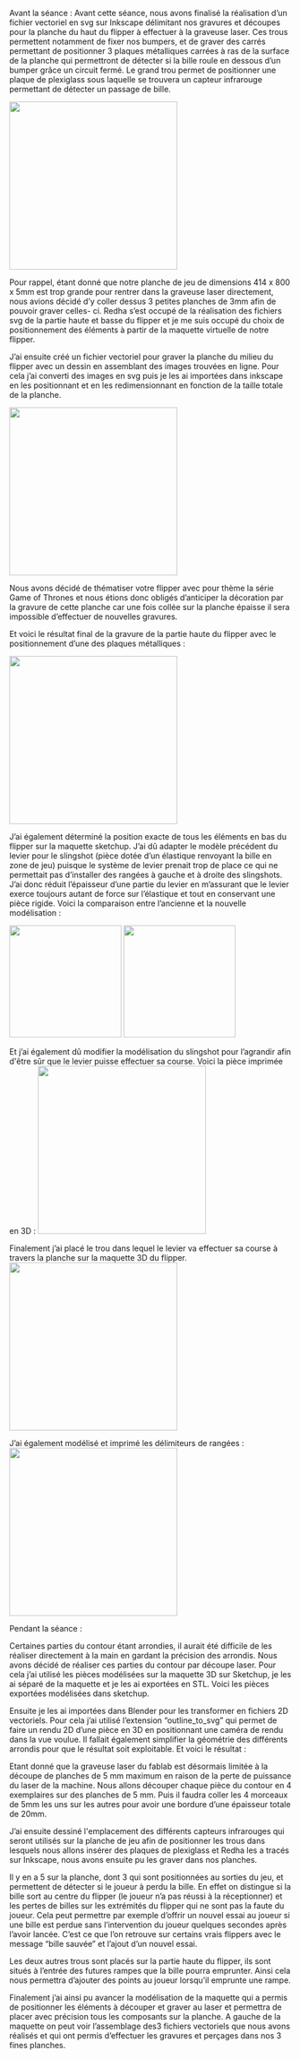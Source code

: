 Avant la séance : 
Avant cette séance, nous avons finalisé la réalisation d’un fichier vectoriel en svg sur Inkscape délimitant nos gravures et découpes pour la planche du haut du flipper à effectuer à la graveuse laser. Ces trous permettent notamment de fixer nos bumpers, et de graver des carrés permettant de positionner 3 plaques métalliques carrées à ras de la surface de la planche qui permettront de détecter si la bille roule en dessous d’un bumper grâce un circuit fermé. Le grand trou permet de positionner une plaque de plexiglass sous laquelle se trouvera un capteur infrarouge permettant de détecter un passage de bille.

<img src="haut_flipper_inskcape.png" width="300">
 

Pour rappel, étant donné que notre planche de jeu de dimensions 414 x 800 x 5mm est trop grande pour rentrer dans la graveuse laser directement, nous avions décidé d’y coller dessus 3 petites planches de 3mm afin de pouvoir graver celles- ci. 
Redha s’est occupé de la réalisation des fichiers svg de la partie haute et basse du flipper et je me suis occupé du choix de positionnement des éléments à partir de la maquette virtuelle de notre flipper. 

J’ai ensuite créé un fichier vectoriel pour graver la planche du milieu du flipper avec un dessin en assemblant des images trouvées en ligne. Pour cela j’ai converti des images en svg puis je les ai importées dans inkscape en les positionnant et en les redimensionnant en fonction de la taille totale de la planche.

<img src="gravure_gameofthrones_inkscape.png" width="300">

Nous avons décidé de thématiser votre flipper avec pour thème la série Game of Thrones et nous étions donc obligés d’anticiper la décoration par la gravure de cette planche car une fois collée sur la planche épaisse il sera impossible d’effectuer de nouvelles gravures.

Et voici le résultat final de la gravure de la partie haute du flipper avec le positionnement d’une des plaques métalliques : 


<img src="planchehaut+planchemilieu.png" width="300">


J’ai également déterminé la position exacte de tous les éléments en bas du flipper sur la maquette sketchup. 
J’ai dû adapter le modèle précédent du levier pour le slingshot (pièce dotée d’un élastique renvoyant la bille en zone de jeu) puisque le système de levier prenait trop de place ce qui ne permettait pas d’installer des rangées à gauche et à droite des slingshots. J’ai donc réduit l’épaisseur d’une partie du levier en m’assurant que le levier exerce toujours autant de force sur l’élastique et tout en conservant une pièce rigide. Voici la comparaison entre l’ancienne et la nouvelle modélisation :

<img src="slingshot_barre_ancienneversion.png" width="200">
<img src="slingshot_barre_nouvelleversion.png" width="200">

Et j’ai également dû modifier la modélisation du slingshot pour l’agrandir afin d'être sûr que le levier puisse effectuer sa course. Voici la pièce imprimée en 3D :
<img src="tendeurslingshot_impression3D.png" width="300">

Finalement j’ai placé le trou dans lequel le levier va effectuer sa course à travers la planche sur la maquette 3D du flipper.
<img src="positionnement_trouslingshot_maquette.png" width="300">


J’ai également modélisé et imprimé les délimiteurs de rangées : 
<img src="separateurs_colonnes.png" width="300">



Pendant la séance :

Certaines parties du contour étant arrondies, il aurait été difficile de les réaliser directement à la main en gardant la précision des arrondis. Nous avons décidé de réaliser ces parties du contour par découpe laser. Pour cela j’ai utilisé les pièces modélisées sur la maquette 3D sur Sketchup, je les ai séparé de la maquette et je les ai exportées en STL. Voici les pièces exportées modélisées dans sketchup.

Ensuite je les ai importées dans Blender pour les transformer en fichiers 2D vectoriels. Pour cela j’ai utilisé l’extension “outline_to_svg” qui permet de faire un rendu 2D d’une pièce en 3D en positionnant une caméra de rendu dans la vue voulue. Il fallait également simplifier la géométrie des différents arrondis pour que le résultat soit exploitable. Et voici le résultat :


Etant donné que la graveuse laser du fablab est désormais limitée à la découpe de planches de 5 mm maximum en raison de la perte de puissance du laser de la machine. Nous allons découper chaque pièce du contour en 4 exemplaires sur des planches de 5 mm. Puis il faudra coller les 4 morceaux de 5mm les uns sur les autres pour avoir une bordure d’une épaisseur totale de 20mm.

J’ai ensuite dessiné l'emplacement des différents capteurs infrarouges qui seront utilisés sur la planche de jeu afin de positionner les trous dans lesquels nous allons insérer des plaques de plexiglass et Redha les a tracés sur Inkscape, nous avons ensuite pu les graver dans nos planches. 

Il y en a 5 sur la planche, dont 3 qui sont positionnées au sorties du jeu, et permettent de détecter si le joueur à perdu la bille. En effet on distingue si la bille sort au centre du flipper (le joueur n’a pas réussi à la réceptionner) et les pertes de billes sur les extrémités du flipper qui ne sont pas la faute du joueur. Cela peut permettre par exemple d’offrir un nouvel essai au joueur si une bille est perdue sans l’intervention du joueur quelques secondes après l’avoir lancée. C’est ce que l’on retrouve sur certains vrais flippers avec le message “bille sauvée” et l’ajout d’un nouvel essai. 

Les deux autres trous sont placés sur la partie haute du flipper, ils sont situés à l’entrée des futures rampes que la bille pourra emprunter. Ainsi cela nous permettra d’ajouter des points au joueur lorsqu’il emprunte une rampe.

Finalement j’ai ainsi pu avancer la modélisation de la maquette qui a permis de positionner les éléments à découper et graver au laser et permettra de placer avec précision tous les composants sur la planche. 
A gauche de la maquette on peut voir l’assemblage des3 fichiers vectoriels que nous avons réalisés et qui ont permis d’effectuer les gravures et perçages dans nos 3 fines planches.
